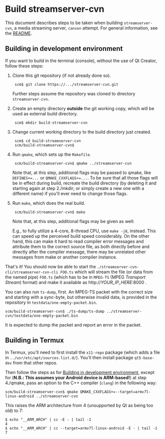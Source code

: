 # Build streamserver-cvn

This document describes steps to be taken when building `streamserver-cvn`,
a media streaming server, `canvon` attempt. For general information,
see the [README](README.md).


## Building in development environment

If you want to build in the terminal (console),
without the use of Qt Creator, follow these steps:

1. Clone this git repository (if not already done so).

        scm$ git clone https://.../streamserver-cvn.git

   Further steps assume the repository was
   cloned to directory `streamserver-cvn`.

2. Create an empty directory **outside** the git working copy,
   which will be used as external build directory.

        scm$ mkdir build-streamserver-cvn

3. Change current working directory to the build directory just created.

        scm$ cd build-streamserver-cvn
        scm/build-streamserver-cvn$

4. Run `qmake`, which sets up the `Makefile`.

        scm/build-streamserver-cvn$ qmake ../streamserver-cvn

   Note that, at this step, additional flags may be passed to qmake,
   like `DEFINES+=...` or `QMAKE_CXXFLAGS+=...`.
   To be sure that all those flags will be in effect during build,
   recreate the build directory (by deleting it and starting again
   at step 2./mkdir; or simply create a new one with a different name)
   if you'll ever need to change those flags.

5. Run `make`, which does the real build.

        scm/build-streamserver-cvn$ make

   Note that, at this step, additional flags may be given as well:

   E.g., to fully utilize a 4-core, 8-thread CPU, use `make -j8`, instead.
   This can speed up the perceived build speed considerably.
   On the other hand, this can make it hard to read compiler error messages
   and attribute them to the correct source file, as both directly before
   and directly after the compiler message, there may be unrelated
   other messages from make or another compiler instance.

That's it! You should now be able to
start the `./streamserver-cvn-cli/streamserver-cvn-cli FOO.ts`
which will stream the file (or data from the named pipe) `FOO.ts`
(which has to be in `MPEG-TS` (MPEG *Transport Stream*) format)
and make it available as http://_YOUR\_IP\_HERE_:8000 .

You can also run `ts-dump`, first. An MPEG-TS packet with the correct size
and starting with a sync-byte, but otherwise invalid data, is provided
in the repository in `testdata/one-empty-packet.bin`.

    scm/build-streamserver-cvn$ ./ts-dump/ts-dump ../streamserver-cvn/testdata/one-empty-packet.bin

It is expected to dump the packet and report an error in the packet.


## Building in Termux

In Termux, you'll need to first install the `x11-repo` package
(which adds a file in `../usr/etc/apt/sources.list.d/`).
You'll then install package `qt5-base-dev` from that other repos.

Then follow the steps as for [Building in development environment](#building-in-development-environment),
except for (**N.B.: This assumes your Android device is ARM-based!**)
at step 4./qmake, pass an option to the C++ compiler (`clang`)
in the following way:

    scm/build-streamserver-cvn$ qmake QMAKE_CXXFLAGS+=--target=armv7l-linux-android ../streamserver-cvn

This raises the ARM architecture from 4 (unsupported by Qt as being
too old) to 7:

    $ echo "__ARM_ARCH" | cc -E - | tail -1
    4
    $ echo "__ARM_ARCH" | cc --target=armv7l-linux-android -E - | tail -1
    7

